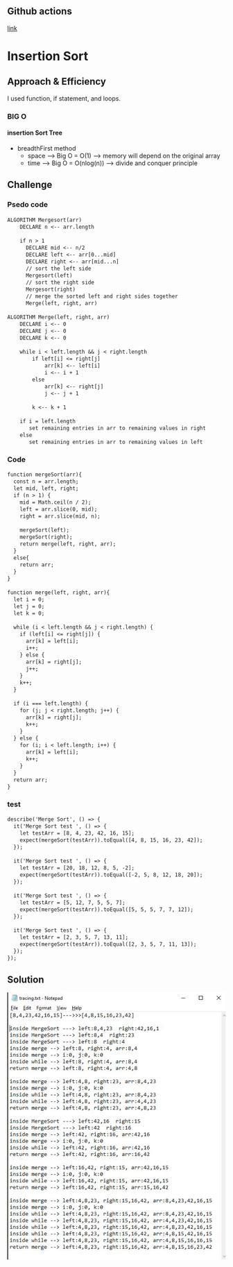 ## Github actions
[link](https://github.com/ruwaid-401-advanced-javascript/data-structures-and-algorithms/pull/20/checks)

# Insertion Sort

## Approach & Efficiency

I used function, if statement, and loops.

### BIG O
#### insertion Sort Tree 
* breadthFirst method
  * space --> Big O = O(1) --> memory will depend on the original array
  * time --> Big O = O(nlog(n)) --> divide and conquer principle


## Challenge
### Psedo code 

```
ALGORITHM Mergesort(arr)
    DECLARE n <-- arr.length
           
    if n > 1
      DECLARE mid <-- n/2
      DECLARE left <-- arr[0...mid]
      DECLARE right <-- arr[mid...n]
      // sort the left side
      Mergesort(left)
      // sort the right side
      Mergesort(right)
      // merge the sorted left and right sides together
      Merge(left, right, arr)

ALGORITHM Merge(left, right, arr)
    DECLARE i <-- 0
    DECLARE j <-- 0
    DECLARE k <-- 0

    while i < left.length && j < right.length
        if left[i] <= right[j]
            arr[k] <-- left[i]
            i <-- i + 1
        else
            arr[k] <-- right[j]
            j <-- j + 1
            
        k <-- k + 1

    if i = left.length
       set remaining entries in arr to remaining values in right
    else
       set remaining entries in arr to remaining values in left

```

### Code 
``` 
function mergeSort(arr){
  const n = arr.length;
  let mid, left, right;
  if (n > 1) {
    mid = Math.ceil(n / 2);
    left = arr.slice(0, mid);
    right = arr.slice(mid, n);

    mergeSort(left);
    mergeSort(right);
    return merge(left, right, arr);
  }
  else{
    return arr;
  }
}

function merge(left, right, arr){
  let i = 0;
  let j = 0;
  let k = 0;

  while (i < left.length && j < right.length) {
    if (left[i] <= right[j]) {
      arr[k] = left[i];
      i++;
    } else {
      arr[k] = right[j];
      j++;
    }
    k++;
  }

  if (i === left.length) {
    for (j; j < right.length; j++) {
      arr[k] = right[j];
      k++;
    }
  } else {
    for (i; i < left.length; i++) {
      arr[k] = left[i];
      k++;
    }
  }
  return arr;
}
```

### test
```
describe('Merge Sort', () => {
  it('Merge Sort test ', () => {
    let testArr = [8, 4, 23, 42, 16, 15];
    expect(mergeSort(testArr)).toEqual([4, 8, 15, 16, 23, 42]);
  });

  it('Merge Sort test ', () => {
    let testArr = [20, 18, 12, 8, 5, -2];
    expect(mergeSort(testArr)).toEqual([-2, 5, 8, 12, 18, 20]);
  });

  it('Merge Sort test ', () => {
    let testArr = [5, 12, 7, 5, 5, 7];
    expect(mergeSort(testArr)).toEqual([5, 5, 5, 7, 7, 12]);
  });

  it('Merge Sort test ', () => {
    let testArr = [2, 3, 5, 7, 13, 11];
    expect(mergeSort(testArr)).toEqual([2, 3, 5, 7, 11, 13]);
  });
});

```

## Solution

![UML](../../assets/mergeSort.JPG)